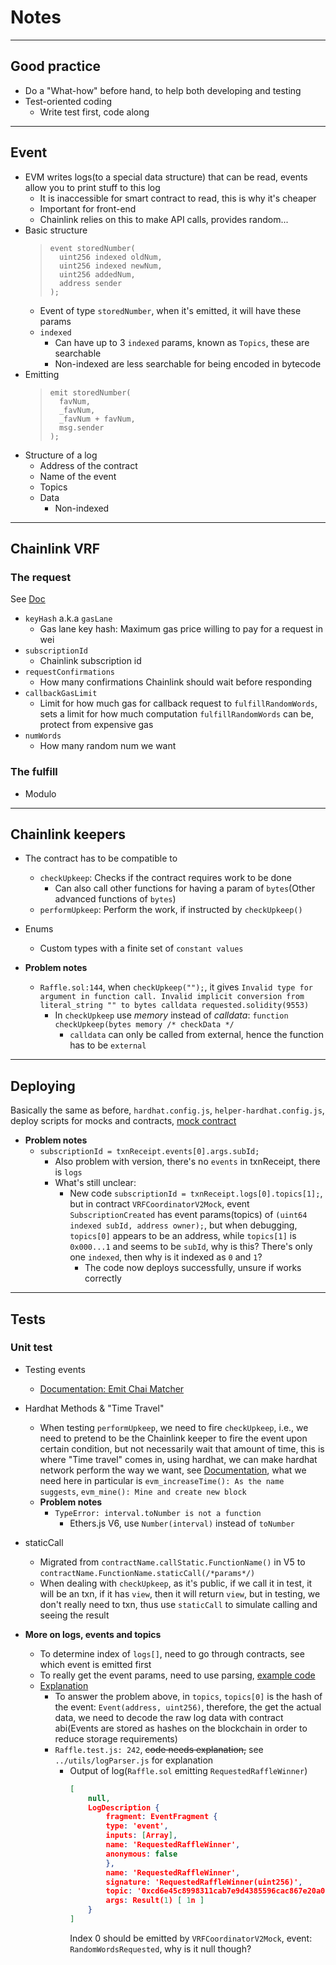 # Notes

---

## Good practice

-   Do a "What-how" before hand, to help both developing and testing
-   Test-oriented coding
    -   Write test first, code along

---

## Event

-   EVM writes logs(to a special data structure) that can be read, events allow you to print stuff to this log
    -   It is inaccessible for smart contract to read, this is why it's cheaper
    -   Important for front-end
    -   Chainlink relies on this to make API calls, provides random...
-   Basic structure
    > ```solidity
    > event storedNumber(
    > 	uint256 indexed oldNum,
    > 	uint256 indexed newNum,
    > 	uint256 addedNum,
    > 	address sender
    > );
    > ```
    -   Event of type `storedNumber`, when it's emitted, it will have these params
    -   `indexed`
        -   Can have up to 3 `indexed` params, known as `Topics`, these are searchable
        -   Non-indexed are less searchable for being encoded in bytecode
-   Emitting
    > ```solidity
    > emit storedNumber(
    > 	favNum,
    > 	_favNum,
    > 	_favNum + favNum,
    > 	msg.sender
    > );
    > ```
-   Structure of a log
    -   Address of the contract
    -   Name of the event
    -   Topics
    -   Data
        -   Non-indexed

---

## Chainlink VRF

### The request

See [Doc](https://docs.chain.link/vrf/v2/subscription/examples/get-a-random-number)

-   `keyHash` a.k.a `gasLane`
    -   Gas lane key hash: Maximum gas price willing to pay for a request in wei
-   `subscriptionId`
    -   Chainlink subscription id
-   `requestConfirmations`
    -   How many confirmations Chainlink should wait before responding
-   `callbackGasLimit`
    -   Limit for how much gas for callback request to `fulfillRandomWords`, sets a limit for how much computation `fulfillRandomWords` can be, protect from expensive gas
-   `numWords`
    -   How many random num we want

### The fulfill

-   Modulo

---

## Chainlink keepers

-   The contract has to be compatible to

    -   `checkUpkeep`: Checks if the contract requires work to be done
        -   Can also call other functions for having a param of `bytes`(Other advanced functions of `bytes`)
    -   `performUpkeep`: Perform the work, if instructed by `checkUpkeep()`

-   Enums

    -   Custom types with a finite set of `constant values`

-   **Problem notes**
    -   `Raffle.sol:144`, when `checkUpkeep("");`, it gives `Invalid type for argument in function call. Invalid implicit conversion from literal_string "" to bytes calldata requested.solidity(9553)`
        -   In `checkUpkeep` use _memory_ instead of _calldata_: `function checkUpkeep(bytes memory /* checkData */`
            -   `calldata` can only be called from external, hence the function has to be `external`

---

## Deploying

Basically the same as before, `hardhat.config.js`, `helper-hardhat.config.js`, deploy scripts for mocks and contracts, [mock contract](https://github.com/smartcontractkit/chainlink/blob/develop/contracts/src/v0.8/mocks/VRFCoordinatorV2Mock.sol)

-   **Problem notes**
    -   `subscriptionId = txnReceipt.events[0].args.subId;`
        -   Also problem with version, there's no `events` in txnReceipt, there is `logs`
        -   What's still unclear:
            -   New code `subscriptionId = txnReceipt.logs[0].topics[1];`, but in contract `VRFCoordinatorV2Mock`, event `SubscriptionCreated` has event params(topics) of `(uint64 indexed subId, address owner);`, but when debugging, `topics[0]` appears to be an address, while `topics[1]` is `0x000...1` and seems to be `subId`, why is this? There's only one `indexed`, then why is it indexed as `0` and `1`?
                -   The code now deploys successfully, unsure if works correctly

---

## Tests

### Unit test

-   Testing events
    -   [Documentation: Emit Chai Matcher](https://ethereum-waffle.readthedocs.io/en/latest/matchers.html#emitting-events)
-   Hardhat Methods & "Time Travel"
    -   When testing `performUpkeep`, we need to fire `checkUpkeep`, i.e., we need to pretend to be the Chainlink keeper to fire the event upon certain condition, but not necessarily wait that amount of time, this is where "Time travel" comes in, using hardhat, we can make hardhat network perform the way we want, see [Documentation](https://hardhat.org/hardhat-network/reference), what we need here in particular is `evm_increaseTime(): As the name suggests`, `evm_mine(): Mine and create new block`
    -   **Problem notes**
        -   `TypeError: interval.toNumber is not a function`
            -   Ethers.js V6, use `Number(interval)` instead of `toNumber`
-   staticCall

    -   Migrated from `contractName.callStatic.FunctionName()` in V5 to `contractName.FunctionName.staticCall(/*params*/)`
    -   When dealing with `checkUpkeep`, as it's public, if we call it in test, it will be an txn, if it has `view`, then it will return `view`, but in testing, we don't really need to txn, thus use `staticCall` to simulate calling and seeing the result

-   **More on logs, events and topics**
    -   To determine index of `logs[]`, need to go through contracts, see which event is emitted first
    -   To really get the event params, need to use parsing, [example code](https://github.com/satishnvrn/hardhat-lottery-smartcontract-sat/blob/main/deploy/01-deploy-raffle.ts)
    -   [Explanation](https://medium.com/@kaishinaw/ethereum-logs-hands-on-with-ethers-js-a28dde44cbb6)
        -   To answer the problem above, in `topics`, `topics[0]` is the hash of the event: `Event(address, uint256)`, therefore, the get the actual data, we need to decode the raw log data with contract abi(Events are stored as hashes on the blockchain in order to reduce storage requirements)
        -   `Raffle.test.js: 242`, ~~code needs explanation,~~ see `../utils/logParser.js` for explanation
            -   Output of log(`Raffle.sol` emitting `RequestedRaffleWinner`)
                ```json
                [
                    null,
                    LogDescription {
                        fragment: EventFragment {
                        type: 'event',
                        inputs: [Array],
                        name: 'RequestedRaffleWinner',
                        anonymous: false
                        },
                        name: 'RequestedRaffleWinner',
                        signature: 'RequestedRaffleWinner(uint256)',
                        topic: '0xcd6e45c8998311cab7e9d4385596cac867e20a0587194b954fa3a731c93ce78b',
                        args: Result(1) [ 1n ]
                    }
                ]
                ```
                Index 0 should be emitted by `VRFCoordinatorV2Mock`, event: `RandomWordsRequested`, why is it null though?
